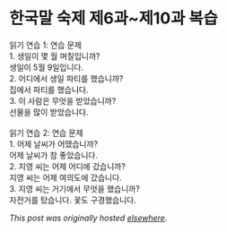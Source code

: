 # 한국말 숙제 제6과~제10과 복습

<p>&#51069;&#44592; &#50672;&#49845; 1: &#50672;&#49845; &#47928;&#51228;<br>1. &#49373;&#51068;&#51060; &#47751; &#50900; &#47728;&#52832;&#51077;&#45768;&#44620;?<br>&#49373;&#51068;&#51060; 5&#50900; 9&#51068;&#51077;&#45768;&#45796;.<br>2. &#50612;&#46356;&#50640;&#49436; &#49373;&#51068; &#54028;&#54000;&#47484; &#54664;&#49845;&#45768;&#44620;?<br>&#51665;&#50640;&#49436; &#54028;&#54000;&#47484; &#54664;&#49845;&#45768;&#45796;.<br>3. &#51060; &#49324;&#46988;&#51008; &#47924;&#50631;&#51012; &#48155;&#50520;&#49845;&#45768;&#44620;?<br>&#49440;&#47932;&#51012; &#47566;&#51060; &#48155;&#50520;&#49845;&#45768;&#45796;.<br><br>&#51069;&#44592; &#50672;&#49845; 2: &#50672;&#49845; &#47928;&#51228;<br>1. &#50612;&#51228; &#45216;&#50472;&#44032; &#50612;&#46432;&#49845;&#45768;&#44620;?<br>&#50612;&#51228; &#45216;&#50472;&#44032; &#52280; &#51339;&#50520;&#49845;&#45768;&#45796;.<br>2. &#51648;&#50689; &#50472;&#45716; &#50612;&#51228; &#50612;&#46356;&#50640; &#44052;&#49845;&#45768;&#44620;?<br>&#51648;&#50689; &#50472;&#45716; &#50612;&#51228; &#50668;&#51032;&#46020;&#50640; &#44052;&#49845;&#45768;&#45796;.<br>3. &#51648;&#50689; &#50472;&#45716; &#44144;&#44592;&#50640;&#49436; &#47924;&#50631;&#51012; &#54664;&#49845;&#45768;&#44620;?<br>&#51088;&#51204;&#44144;&#47484; &#53460;&#49845;&#45768;&#45796;.  &#44867;&#46020; &#44396;&#44221;&#54664;&#49845;&#45768;&#45796;.</p>


*This post was originally hosted [elsewhere](http://planspace.blogspot.com/2008/12/610.html).*
